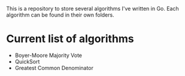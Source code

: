 This is a repository to store several algorithms I've written in Go. Each algorithm can be found in their own folders.

# Current list of algorithms
- Boyer-Moore Majority Vote
- QuickSort
- Greatest Common Denominator
